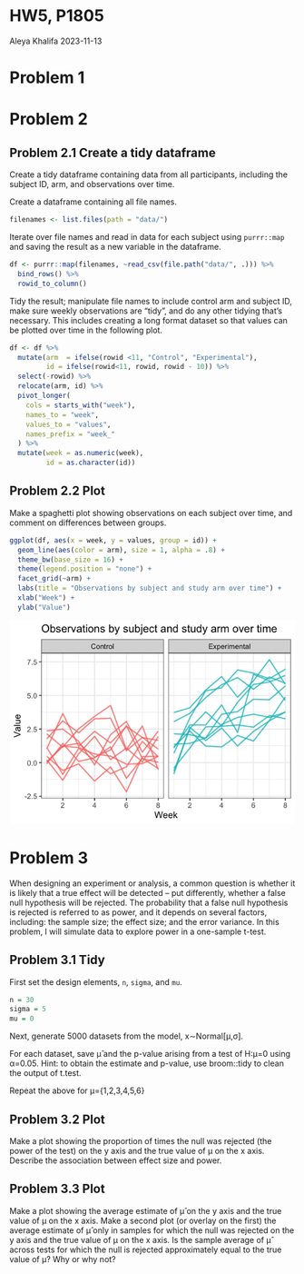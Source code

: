 HW5, P1805
================
Aleya Khalifa
2023-11-13

# Problem 1

# Problem 2

## Problem 2.1 Create a tidy dataframe

Create a tidy dataframe containing data from all participants, including
the subject ID, arm, and observations over time.

Create a dataframe containing all file names.

``` r
filenames <- list.files(path = "data/")
```

Iterate over file names and read in data for each subject using
`purrr::map` and saving the result as a new variable in the dataframe.

``` r
df <- purrr::map(filenames, ~read_csv(file.path("data/", .))) %>%
  bind_rows() %>%
  rowid_to_column()
```

Tidy the result; manipulate file names to include control arm and
subject ID, make sure weekly observations are “tidy”, and do any other
tidying that’s necessary. This includes creating a long format dataset
so that values can be plotted over time in the following plot.

``` r
df <- df %>%
  mutate(arm  = ifelse(rowid <11, "Control", "Experimental"),
         id = ifelse(rowid<11, rowid, rowid - 10)) %>%
  select(-rowid) %>%
  relocate(arm, id) %>%
  pivot_longer(
    cols = starts_with("week"),
    names_to = "week",
    values_to = "values",
    names_prefix = "week_"
  ) %>%
  mutate(week = as.numeric(week),
         id = as.character(id))
```

## Problem 2.2 Plot

Make a spaghetti plot showing observations on each subject over time,
and comment on differences between groups.

``` r
ggplot(df, aes(x = week, y = values, group = id)) + 
  geom_line(aes(color = arm), size = 1, alpha = .8) + 
  theme_bw(base_size = 16) + 
  theme(legend.position = "none") +
  facet_grid(~arm) + 
  labs(title = "Observations by subject and study arm over time") +
  xlab("Week") + 
  ylab("Value")
```

![](p8105_hw5_ak4598_files/figure-gfm/plot_2_2-1.png)<!-- -->

# Problem 3

When designing an experiment or analysis, a common question is whether
it is likely that a true effect will be detected – put differently,
whether a false null hypothesis will be rejected. The probability that a
false null hypothesis is rejected is referred to as power, and it
depends on several factors, including: the sample size; the effect size;
and the error variance. In this problem, I will simulate data to explore
power in a one-sample t-test.

## Problem 3.1 Tidy

First set the design elements, `n`, `sigma`, and `mu`.

``` r
n = 30
sigma = 5
mu = 0
```

Next, generate 5000 datasets from the model, x∼Normal\[μ,σ\].

For each dataset, save μ̂ and the p-value arising from a test of H:μ=0
using α=0.05. Hint: to obtain the estimate and p-value, use broom::tidy
to clean the output of t.test.

Repeat the above for μ={1,2,3,4,5,6}

## Problem 3.2 Plot

Make a plot showing the proportion of times the null was rejected (the
power of the test) on the y axis and the true value of μ on the x axis.
Describe the association between effect size and power.

## Problem 3.3 Plot

Make a plot showing the average estimate of μ̂ on the y axis and the true
value of μ on the x axis. Make a second plot (or overlay on the first)
the average estimate of μ̂ only in samples for which the null was
rejected on the y axis and the true value of μ on the x axis. Is the
sample average of μ̂ across tests for which the null is rejected
approximately equal to the true value of μ? Why or why not?
